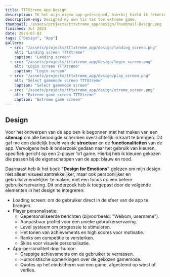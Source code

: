 ```yaml
---
title: TTTXtreme App Design
description: IK heb mijn eigen app gedesigned, hierbij hield ik rekening met, heuristieken, UI en UX.
description-eng: Designed my own tic tac toe extreme game.
thumbnail: /assets/projects/tttxtreme_app/design/Thumbnail-Design.png
finished: Jul 2024
date: 2024-07-03
tags: ["Design", "App"]
gallery:
  - src: "/assets/projects/tttxtreme_app/design/landing_screen.png"
    alt: "Landing screen TTTXtreme"
    caption: "Landing screen"
  - src: "/assets/projects/tttxtreme_app/design/login_screen.png"
    alt: "Login screen TTTXtreme"
    caption: "Login screen"
  - src: "/assets/projects/tttxtreme_app/design/play_screen.png"
    alt: "Select gamemode screen TTTXtreme"
    caption: "Select gamemode screen"
  - src: "/assets/projects/tttxtreme_app/design/xtreme_screen.png"
    alt: "Extreme game screen TTTXtreme"
    caption: "Extreme game screen"
---
```


## Design
Voor het ontwerpen van de app ben ik begonnen met het maken van een <strong>sitemap</strong> om alle benodigde schermen overzichtelijk in kaart te brengen. Dit gaf me een duidelijk beeld van de <strong>structuur</strong> en de <strong>functionaliteiten</strong> van de app. Vervolgens heb ik onderzoek gedaan naar het gebruik van kleuren, specifiek gericht op een 2-player 1v1 game. Hierbij heb ik kleuren gekozen die passen bij de eigenschappen van de app: blauw en rood.

Daarnaast heb ik het boek <strong>"Design for Emotions"</strong> gelezen om mijn design niet alleen visueel aantrekkelijker, maar ook persoonlijker en gebruiksvriendelijker te maken, met een focus op een betere gebruikerservaring. Dit onderzoek heb ik toegepast door de volgende elementen in het design te integreren:

- Loading screen: om de gebruiker direct in de sfeer van de app te brengen.
- Player personalisatie:
    - Gepersonaliseerde berichten (bijvoorbeeld: "Welkom, username").
    - Aanpasbaar profiel voor een unieke gebruikerservaring.
    - Level systeem om progressie te stimuleren.
    - Het tonen van achievements en high scores voor motivatie.
    - Ranks om competitie te versterken.
    - Skins voor visuele personalisatie.
- App-personaliteit door humor:
    - Grappige achievements om de gebruiker te verrassen.
    - Humoristische opmerkingen over de gekozen gamemode.
    - Quotes op het eindscherm van een game, afgestemd op winst of verlies.
